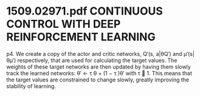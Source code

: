 # 1509.02971.pdf CONTINUOUS CONTROL WITH DEEP REINFORCEMENT LEARNING
p4. We create a copy of the actor and critic networks, Q′(s, a|θQ′) and μ′(s|θμ′) respectively, that are used for calculating the target values. The weights of these target networks are then updated by having them slowly track the learned networks: θ′ ← τ θ + (1 − τ )θ′ with τ  1. This means that the target values are constrained to change slowly, greatly improving the stability of learning. 